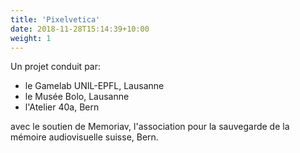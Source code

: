 ```yaml
---
title: 'Pixelvetica'
date: 2018-11-28T15:14:39+10:00
weight: 1
---
```

Un projet conduit par:
- le Gamelab UNIL-EPFL, Lausanne
- le Musée Bolo, Lausanne
- l'Atelier 40a, Bern

avec le soutien de Memoriav, l'association pour la sauvegarde de la mémoire audiovisuelle suisse, Bern.
